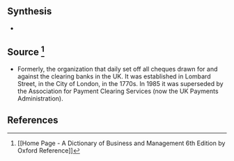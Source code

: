 ## Synthesis
- 
## Source [^1]
- Formerly, the organization that daily set off all cheques drawn for and against the clearing banks in the UK. It was established in Lombard Street, in the City of London, in the 1770s. In 1985 it was superseded by the Association for Payment Clearing Services (now the UK Payments Administration).
## References

[^1]: [[Home Page - A Dictionary of Business and Management 6th Edition by Oxford Reference]]